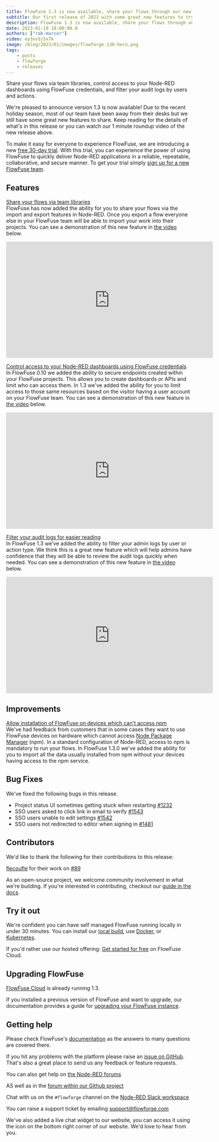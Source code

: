 ```yaml
---
title: FlowFuse 1.3 is now available, share your flows through our new team libraries and much more
subtitle: Our first release of 2023 with some great new features to try out, happy new year from everyone at FlowFuse!
description: FlowFuse 1.3 is now available, share your flows through our new team libraries and much more
date: 2023-01-19 18:00:00.0
authors: ["rob-marcer"]
video: ey3xv5j5x7k
image: /blog/2023/01/images/flowforge-130-hero.png
tags:
    - posts
    - flowforge
    - releases
---
```


Share your flows via team libraries, control access to your Node-RED dashboards using FlowFuse credentials, and filter your audit logs by users and actions.

<!--more-->

We're pleased to announce version 1.3 is now available! Due to the recent holiday season, most of our team have been away from their desks but we still have some great new features to share. Keep reading for the details of what's in this release or you can watch our 1 minute roundup video of the new release above.

To make it easy for everyone to experience FlowFuse, we are introducing a new [free 30-day trial](https://app.flowforge.com/account/create). With this trial, you can experience the power of using FlowFuse to quickly deliver Node-RED applications in a reliable, repeatable, collaborative, and secure manner. To get your trial simply [sign up for a new FlowFuse team](https://app.flowforge.com/account/create).

## Features

[Share your flows via team libraries](https://github.com/flowforge/flowforge/issues/237) \
FlowFuse has now added the ability for you to share your flows via the import and export features in Node-RED. Once you export a flow everyone else in your FlowFuse team will be able to import your work into their projects. You can see a demonstration of this new feature in [the video](https://youtu.be/B7XK3TUklUU) below.

<div><iframe width="560" height="315" src="https://www.youtube.com/embed/B7XK3TUklUU" title="YouTube video player" frameborder="0" allow="accelerometer; autoplay; clipboard-write; encrypted-media; gyroscope; picture-in-picture" allowfullscreen></iframe>

[Control access to your Node-RED dashboards using FlowFuse credentials](https://github.com/flowforge/flowforge/issues/1325) \
In FlowFuse 0.10 we added the ability to secure endpoints created within your FlowFuse projects. This allows you to create dashboards or APIs and limit who can access them. In 1.3 we've added the ability for you to limit access to those same resources based on the visitor having a user account on your FlowFuse team. You can see a demonstration of this new feature in [the video](https://youtu.be/JRk-Cf7eNIo) below.

<div><iframe width="560" height="315" src="https://www.youtube.com/embed/JRk-Cf7eNIo" title="YouTube video player" frameborder="0" allow="accelerometer; autoplay; clipboard-write; encrypted-media; gyroscope; picture-in-picture" allowfullscreen></iframe>

[Filter your audit logs for easier reading](https://github.com/flowforge/flowforge/issues/1448) \
In FlowFuse 1.3 we’ve added the ability to filter your admin logs by user or action type. We think this is a great new feature which will help admins have confidence that they will be able to review the audit logs quickly when needed. You can see a demonstration of this new feature in [the video](https://youtu.be/p0Vuy5x42Go) below.

<div><iframe width="560" height="315" src="https://www.youtube.com/embed/p0Vuy5x42Go" title="YouTube video player" frameborder="0" allow="accelerometer; autoplay; clipboard-write; encrypted-media; gyroscope; picture-in-picture" allowfullscreen></iframe>

## Improvements

[Allow installation of FlowFuse on devices which can't access npm](https://github.com/flowforge/flowforge-device-agent/issues/45) \
We've had feedback from customers that in some cases they want to use FlowFuse devices on hardware which cannot access [Node Package Manager](https://www.npmjs.com/) (npm). In a standard configuration of Node-RED, access to npm is mandatory to run your flows. In FlowFuse 1.3.0 we've added the ability for you to import all the data usually installed from npm without your devices having access to the npm service.

## Bug Fixes

We've fixed the following bugs in this release.
- Project status UI sometimes getting stuck when restarting [#1232](https://github.com/flowforge/flowforge/issues/1232)
- SSO users asked to click link in email to verify [#1543](https://github.com/flowforge/flowforge/issues/1543)
- SSO users unable to edit settings [#1542](https://github.com/flowforge/flowforge/issues/1542)
- SSO users not redirected to editor when signing in [#1481](https://github.com/flowforge/flowforge/issues/1481)

## Contributors

We'd like to thank the following for their contributions to this release:

[flecoufle](https://github.com/flecoufle) for their work on [#89](https://github.com/flowforge/helm/pull/89)

As an open-source project, we welcome community involvement in what we're building.
If you're interested in contributing, checkout our [guide in the docs](https://flowforge.com/docs/contribute/).

## Try it out

We're confident you can have self managed FlowFuse running locally in under 30 minutes.
You can install our [local build](https://flowforge.com/docs/install/local/), use [Docker](https://flowforge.com/docs/install/docker/), or [Kubernetes](https://flowforge.com/docs/install/kubernetes/).

If you'd rather use our hosted offering: [Get started for free](https://app.flowforge.com/account/create) on FlowFuse Cloud.

## Upgrading FlowFuse

[FlowFuse Cloud](https://app.flowforge.com) is already running 1.3.

If you installed a previous version of FlowFuse and want to upgrade, our documentation provides a
guide for [upgrading your FlowFuse instance](https://flowforge.com/docs/upgrade/).

## Getting help

Please check FlowFuse's [documentation](https://flowforge.com/docs/) as the answers to many questions are covered there.

If you hit any problems with the platform please raise an [issue on GitHub](https://github.com/flowforge/flowforge/issues).
That's also a great place to send us any feedback or feature requests.

You can also get help on [the Node-RED forums](https://discourse.nodered.org/)

AS well as in the [forum within our Github project](https://github.com/flowforge/flowforge/discussions)

Chat with us on the `#flowforge` channel on the [Node-RED Slack workspace](https://nodered.org/slack)

You can raise a support ticket by emailing [support@flowforge.com](mailto:support@flowforge.com)

We've also added a live chat widget to our website, you can access it using the icon on the bottom right corner of our website. We'd love to hear from you.